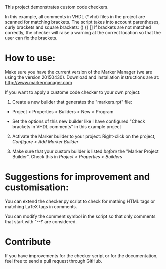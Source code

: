 This project demonstrates custom code checkers.

In this example, all comments in VHDL (*.vhd) files in the project are scanned for matching brackets. 
The script takes into account parentheses, curly brackets and square brackets: () {} []
If brackets are not matched correctly, the checker will raise a warning at the correct location so 
that the user can fix the brackets.

How to use:
===========

Make sure you have the current version of the Marker Manager (we are using the version 20150430). 
Download and installation instructions are at: http://www.markermanager.com

If you want to apply a custome code checker to your own project:

 1. Create a new builder that generates the "markers.rpt" file:
 
  * Project > Properties > Builders > New > Program
 
  * Set the options of this new builder like I have configured "Check brackets in VHDL comments" in this example project
 
 2. Activate the Marker builder to your project: Right-click on the project, *Configure > Add Marker Builder*
 
 3. Make sure that your custom builder is listed *before* the "Marker Project Builder". Check this in *Project > Properties > Builders*

Suggestions for improvement and customisation:
==============================================

You can extend the checker.py script to check for mathing HTML tags or matching LaTeX tags in comments.

You can modify the comment symbol in the script so that only comments that start with "--!' are considered.


Contribute
==========

If you have improvements for the checker script or for the documentation, feel free to send a pull request through GitHub.